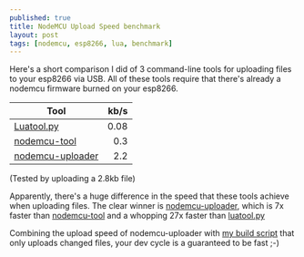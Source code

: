 ```yaml
---
published: true
title: NodeMCU Upload Speed benchmark
layout: post
tags: [nodemcu, esp8266, lua, benchmark]
---
```

Here's a short comparison I did of 3 command-line tools for uploading files to your esp8266 via USB. All of these tools require that there's already a nodemcu firmware burned on your esp8266.


| Tool             | kb/s          |
| ---------------- | -------------:|
| [Luatool.py](https://github.com/4refr0nt/luatool/tree/master/luatool)       |    0.08 |
| [nodemcu-tool](https://github.com/andidittrich/NodeMCU-Tool)     |      0.3 |
| [nodemcu-uploader](https://github.com/kmpm/nodemcu-uploader) |  	   2.2 |


(Tested by uploading a 2.8kb file)

Apparently, there's a huge difference in the speed that these tools achieve when uploading files. The clear winner is [nodemcu-uploader](https://github.com/kmpm/nodemcu-uploader), which is 7x faster than [nodemcu-tool](https://github.com/andidittrich/NodeMCU-Tool) and a whopping 27x faster than [luatool.py](https://github.com/4refr0nt/luatool/tree/master/luatool)

Combining the upload speed of nodemcu-uploader with [my build script](https://remcoder.github.io/2016/05/17/incremental-lua-uploads-for-nodemcu.html) that only uploads changed files, your dev cycle is a guaranteed to be fast ;-)